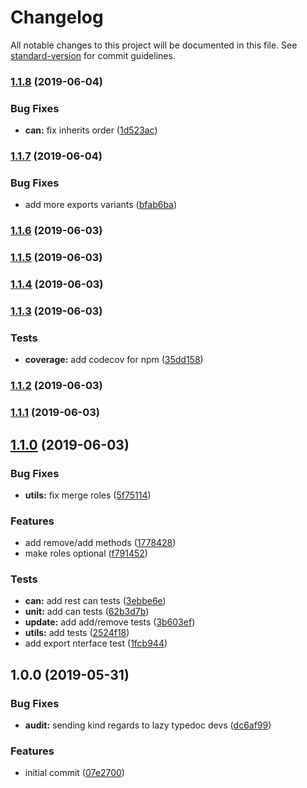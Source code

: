 # Changelog

All notable changes to this project will be documented in this file. See [standard-version](https://github.com/conventional-changelog/standard-version) for commit guidelines.

### [1.1.8](https://gitlab.com/m03geek/fast-rbac/compare/v1.1.7...v1.1.8) (2019-06-04)


### Bug Fixes

* **can:** fix inherits order ([1d523ac](https://gitlab.com/m03geek/fast-rbac/commit/1d523ac))



### [1.1.7](https://gitlab.com/m03geek/fast-rbac/compare/v1.1.6...v1.1.7) (2019-06-04)


### Bug Fixes

* add more exports variants ([bfab6ba](https://gitlab.com/m03geek/fast-rbac/commit/bfab6ba))



### [1.1.6](https://gitlab.com/m03geek/fast-rbac/compare/v1.1.5...v1.1.6) (2019-06-03)



### [1.1.5](https://gitlab.com/m03geek/fast-rbac/compare/v1.1.4...v1.1.5) (2019-06-03)



### [1.1.4](https://gitlab.com/m03geek/fast-rbac/compare/v1.1.3...v1.1.4) (2019-06-03)



### [1.1.3](https://gitlab.com/m03geek/fast-rbac/compare/v1.1.2...v1.1.3) (2019-06-03)


### Tests

* **coverage:** add codecov for npm ([35dd158](https://gitlab.com/m03geek/fast-rbac/commit/35dd158))



### [1.1.2](https://gitlab.com/m03geek/fast-rbac/compare/v1.1.1...v1.1.2) (2019-06-03)



### [1.1.1](https://gitlab.com/m03geek/fast-rbac/compare/v1.1.0...v1.1.1) (2019-06-03)



## [1.1.0](https://gitlab.com/m03geek/fast-rbac/compare/v1.0.0...v1.1.0) (2019-06-03)


### Bug Fixes

* **utils:** fix merge roles ([5f75114](https://gitlab.com/m03geek/fast-rbac/commit/5f75114))


### Features

* add remove/add methods ([1778428](https://gitlab.com/m03geek/fast-rbac/commit/1778428))
* make roles optional ([f791452](https://gitlab.com/m03geek/fast-rbac/commit/f791452))


### Tests

* **can:** add rest can tests ([3ebbe6e](https://gitlab.com/m03geek/fast-rbac/commit/3ebbe6e))
* **unit:** add can tests ([62b3d7b](https://gitlab.com/m03geek/fast-rbac/commit/62b3d7b))
* **update:** add add/remove tests ([3b603ef](https://gitlab.com/m03geek/fast-rbac/commit/3b603ef))
* **utils:** add tests ([2524f18](https://gitlab.com/m03geek/fast-rbac/commit/2524f18))
* add export nterface test ([1fcb944](https://gitlab.com/m03geek/fast-rbac/commit/1fcb944))



## 1.0.0 (2019-05-31)


### Bug Fixes

* **audit:** sending kind regards to lazy typedoc devs ([dc6af99](https://gitlab.com/m03geek/fast-rbac/commit/dc6af99))


### Features

* initial commit ([07e2700](https://gitlab.com/m03geek/fast-rbac/commit/07e2700))
